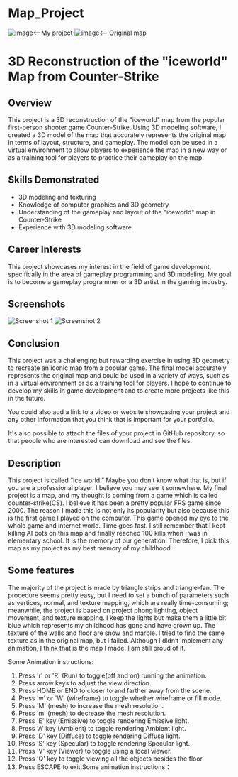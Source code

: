 # Map_Project
![image](https://user-images.githubusercontent.com/87624521/207425672-24e6c1ab-caea-41e0-a5d0-b8279d57fc69.png)<--My project
![image](https://user-images.githubusercontent.com/87624521/207425809-5a463524-1ae2-436e-b9d6-d9090e5a86c9.png)<-- Original map
# 3D Reconstruction of the "iceworld" Map from Counter-Strike

## Overview

This project is a 3D reconstruction of the "iceworld" map from the popular first-person shooter game Counter-Strike. Using 3D modeling software, I created a 3D model of the map that accurately represents the original map in terms of layout, structure, and gameplay. The model can be used in a virtual environment to allow players to experience the map in a new way or as a training tool for players to practice their gameplay on the map.

## Skills Demonstrated

- 3D modeling and texturing
- Knowledge of computer graphics and 3D geometry
- Understanding of the gameplay and layout of the "iceworld" map in Counter-Strike
- Experience with 3D modeling software

## Career Interests

This project showcases my interest in the field of game development, specifically in the area of gameplay programming and 3D modeling. My goal is to become a gameplay programmer or a 3D artist in the gaming industry.

## Screenshots

![Screenshot 1](screenshot1.png)
![Screenshot 2](screenshot2.png)

## Conclusion

This project was a challenging but rewarding exercise in using 3D geometry to recreate an iconic map from a popular game. The final model accurately represents the original map and could be used in a variety of ways, such as in a virtual environment or as a training tool for players. I hope to continue to develop my skills in game development and to create more projects like this in the future.

You could also add a link to a video or website showcasing your project and any other information that you think that is important for your portfolio.

It's also possible to attach the files of your project in GitHub repository, so that people who are interested can download and see the files.


## Description
This project is called “Ice world.” Maybe you don’t know what that is, but if you are a
professional player. I believe you may see it somewhere. My final project is a map, and my
thought is coming from a game which is called counter-strike(CS). I believe it has been a
pretty popular FPS game since 2000. The reason I made this is not only its popularity but
also because this is the first game I played on the computer. This game opened my eye to
the whole game and internet world. Time goes fast. I still remember that I kept killing AI bots
on this map and finally reached 100 kills when I was in elementary school. It is the memory
of our generation. Therefore, I pick this map as my project as my best memory of my
childhood.

## Some features
The majority of the project is made by triangle strips and triangle-fan. The procedure seems
pretty easy, but I need to set a bunch of parameters such as vertices, normal, and texture
mapping, which are really time-consuming; meanwhile, the project is based on project phong lighting, object movement, and texture mapping. I
keep the lights but make them a little bit blue which represents my childhood has gone and
have grown up. The texture of the walls and floor are snow and marble. I tried to find the same texture as
in the original map, but I failed. Although I didn’t implement any animation, I think that is the
map I made. I am still proud of it.

Some Animation instructions:
1. Press 'r' or 'R' (Run) to toggle(off and on) running the animation.
2. Press arrow keys to adjust the view direction.
3. Press HOME or END to closer to and farther away from the scene.
4. Press 'w' or 'W' (wireframe) to toggle whether wireframe or fill mode.
5. Press 'M' (mesh) to increase the mesh resolution.
6. Press 'm' (mesh) to decrease the mesh resolution.
7. Press 'E' key (Emissive) to toggle rendering Emissive light.
8. Press 'A' key (Ambient) to toggle rendering Ambient light.
9. Press 'D' key (Diffuse) to toggle rendering Diffuse light.
10. Press 'S' key (Specular) to toggle rendering Specular light.
11. Press 'V' key (Viewer) to toggle using a local viewer.
12. Press 'Q' key to toggle viewing all the objects besides the floor.
13. Press ESCAPE to exit.Some animation instructions：





